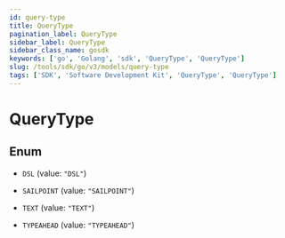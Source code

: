 ```yaml
---
id: query-type
title: QueryType
pagination_label: QueryType
sidebar_label: QueryType
sidebar_class_name: gosdk
keywords: ['go', 'Golang', 'sdk', 'QueryType', 'QueryType']
slug: /tools/sdk/go/v3/models/query-type
tags: ['SDK', 'Software Development Kit', 'QueryType', 'QueryType']
---
```


# QueryType

## Enum

- `DSL` (value: `"DSL"`)

- `SAILPOINT` (value: `"SAILPOINT"`)

- `TEXT` (value: `"TEXT"`)

- `TYPEAHEAD` (value: `"TYPEAHEAD"`)
